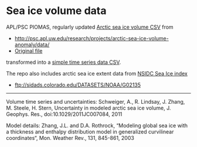 # Sea ice volume data

APL/PSC PIOMAS, regularly updated [Arctic sea ice volume CSV](source/volume-north/PIOMAS.monthly.Current.v2.1.csv) from 
 * http://psc.apl.uw.edu/research/projects/arctic-sea-ice-volume-anomaly/data/
 * [Original file](http://psc.apl.uw.edu/wordpress/wp-content/uploads/schweiger/ice_volume/PIOMAS.monthly.Current.v2.1.csv)
 
transformed into a [simple time series data CSV](processed/north-volume.csv).

The repo also includes arctic sea ice extent data from [NSIDC Sea Ice index](https://nsidc.org/data/seaice_index) 
 * ftp://sidads.colorado.edu/DATASETS/NOAA/G02135
 
 ---
 
Volume time series and uncertainties:
Schweiger, A., R. Lindsay, J. Zhang, M. Steele, H. Stern, Uncertainty in modeled arctic sea ice volume, J. Geophys. Res., doi:10.1029/2011JC007084, 2011

Model details:
Zhang, J.L. and D.A. Rothrock, “Modeling global sea ice with a thickness and enthalpy distribution model in generalized curvilinear coordinates“, Mon. Weather Rev., 131, 845-861, 2003
